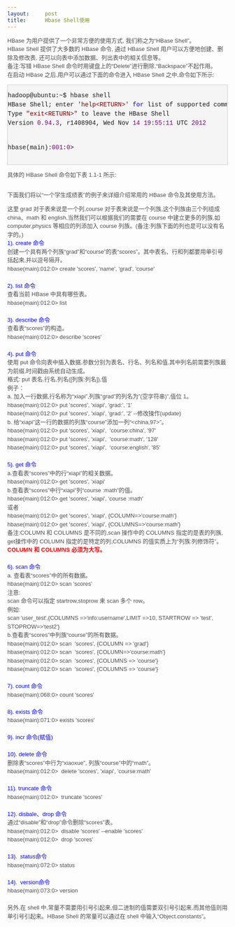 ```yaml
---
layout:     post
title:      Hbase Shell使用
---
```

<div id="article_content" class="article_content clearfix csdn-tracking-statistics" data-pid="blog" data-mod="popu_307" data-dsm="post">
								            <link rel="stylesheet" href="https://csdnimg.cn/release/phoenix/template/css/ck_htmledit_views-f76675cdea.css">
						<div class="htmledit_views" id="content_views">
                
<p style="line-height:19.5px;color:rgb(75,75,75);font-family:Verdana, Geneva, Arial, Helvetica, sans-serif;font-size:13px;">
HBase 为用户提供了一个非常方便的使用方式, 我们称之为“HBase Shell”。<br>
HBase Shell 提供了大多数的 HBase 命令, 通过 HBase Shell 用户可以方便地创建、删除及修改表, 还可以向表中添加数据、列出表中的相关信息等。<br>
备注:写错 HBase Shell 命令时用键盘上的“Delete”进行删除,“Backspace”不起作用。<br>
在启动 HBase 之后,用户可以通过下面的命令进入 HBase Shell 之中,命令如下所示:</p>
<div class="cnblogs_code" style="border:1px solid rgb(204,204,204);overflow:auto;font-family:'Courier New' !important;background-color:rgb(245,245,245);">
<pre style="font-family:'Courier New' !important;">hadoop@ubuntu:~<span style="line-height:1.5 !important;">$ hbase shell
HBase Shell; enter </span><span style="color:rgb(128,0,0);line-height:1.5 !important;">'</span><span style="color:rgb(128,0,0);line-height:1.5 !important;">help&lt;RETURN&gt;</span><span style="color:rgb(128,0,0);line-height:1.5 !important;">'</span> <span style="color:rgb(0,0,255);line-height:1.5 !important;">for</span><span style="line-height:1.5 !important;"> list of supported commands.
Type </span><span style="color:rgb(128,0,0);line-height:1.5 !important;">"</span><span style="color:rgb(128,0,0);line-height:1.5 !important;">exit&lt;RETURN&gt;</span><span style="color:rgb(128,0,0);line-height:1.5 !important;">"</span><span style="line-height:1.5 !important;"> to leave the HBase Shell
Version </span><span style="color:rgb(128,0,128);line-height:1.5 !important;">0.94</span>.<span style="color:rgb(128,0,128);line-height:1.5 !important;">3</span>, r1408904, Wed Nov <span style="color:rgb(128,0,128);line-height:1.5 !important;">14</span> <span style="color:rgb(128,0,128);line-height:1.5 !important;">19</span>:<span style="color:rgb(128,0,128);line-height:1.5 !important;">55</span>:<span style="color:rgb(128,0,128);line-height:1.5 !important;">11</span> UTC <span style="color:rgb(128,0,128);line-height:1.5 !important;">2012</span><span style="line-height:1.5 !important;">

hbase(main):</span><span style="color:rgb(128,0,128);line-height:1.5 !important;">001</span>:<span style="color:rgb(128,0,128);line-height:1.5 !important;">0</span>&gt; </pre>
</div>
<p style="line-height:19.5px;color:rgb(75,75,75);font-family:Verdana, Geneva, Arial, Helvetica, sans-serif;font-size:13px;">
具体的 HBase Shell 命令如下表 1.1-1 所示:</p>
<p style="line-height:19.5px;color:rgb(75,75,75);font-family:Verdana, Geneva, Arial, Helvetica, sans-serif;font-size:13px;">
<img src="http://images.cnitblog.com/blog/270324/201303/08100657-8ce1d945bd7f4d6cad72918b8fa937ef.png" alt="" style="border:0px;"></p>
<p style="line-height:19.5px;color:rgb(75,75,75);font-family:Verdana, Geneva, Arial, Helvetica, sans-serif;font-size:13px;">
下面我们将以“一个学生成绩表”的例子来详细介绍常用的 HBase 命令及其使用方法。</p>
<p style="line-height:19.5px;color:rgb(75,75,75);font-family:Verdana, Geneva, Arial, Helvetica, sans-serif;font-size:13px;">
<img src="http://images.cnitblog.com/blog/270324/201303/08115010-abeef6be3ee646d6aeab4b7ac28fa074.png" alt="" style="border:0px;"><br>
这里 grad 对于表来说是一个列,course 对于表来说是一个列族,这个列族由三个列组成 china、math 和 english,当然我们可以根据我们的需要在 course 中建立更多的列族,如computer,physics 等相应的列添加入 course 列族。(备注:列族下面的列也是可以没有名字的。)<br><span style="line-height:1.5;color:rgb(0,0,255);">1). create 命令</span><br>
创建一个具有两个列族“grad”和“course”的表“scores”。其中表名、行和列都要用单引号括起来,并以逗号隔开。<br>
hbase(main):012:0&gt; create 'scores', 'name', 'grad', 'course'<br><br><span style="line-height:1.5;color:rgb(0,0,255);">2). list 命令</span><br>
查看当前 HBase 中具有哪些表。<br>
hbase(main):012:0&gt; list<br><br><span style="line-height:1.5;color:rgb(0,0,255);">3). describe 命令</span><br>
查看表“scores”的构造。<br>
hbase(main):012:0&gt; describe 'scores'<br><br><span style="line-height:1.5;color:rgb(0,0,255);">4). put 命令</span><br>
使用 put 命令向表中插入数据,参数分别为表名、行名、列名和值,其中列名前需要列族最为前缀,时间戳由系统自动生成。<br>
格式: put 表名,行名,列名([列族:列名]),值<br>
例子：<br>
a. 加入一行数据,行名称为“xiapi”,列族“grad”的列名为”(空字符串)”,值位 1。<br>
hbase(main):012:0&gt; put 'scores', 'xiapi', 'grad:', '1'<br>
hbase(main):012:0&gt; put 'scores', 'xiapi', 'grad:', '2' --修改操作(update)<br>
b. 给“xiapi”这一行的数据的列族“course”添加一列“&lt;china,97&gt;”。<br>
hbase(main):012:0&gt; put 'scores', 'xiapi',  'course:china', '97'<br>
hbase(main):012:0&gt; put 'scores', 'xiapi',  'course:math', '128'<br>
hbase(main):012:0&gt; put 'scores', 'xiapi',  'course:english', '85'<br><br><span style="line-height:1.5;color:rgb(0,0,255);">5). get 命令</span><br>
a.查看表“scores”中的行“xiapi”的相关数据。<br>
hbase(main):012:0&gt; get 'scores', 'xiapi'<br>
b.查看表“scores”中行“xiapi”列“course :math”的值。<br>
hbase(main):012:0&gt; get 'scores', 'xiapi', 'course :math'<br>
或者<br>
hbase(main):012:0&gt; get 'scores', 'xiapi', {COLUMN=&gt;'course:math'}<br>
hbase(main):012:0&gt; get 'scores', 'xiapi', {COLUMNS=&gt;'course:math'}<br>
备注:COLUMN 和 COLUMNS 是不同的,scan 操作中的 COLUMNS 指定的是表的列族, get操作中的 COLUMN 指定的是特定的列,COLUMNS 的值实质上为“列族:列修饰符”。<strong><span style="line-height:1.5;color:rgb(255,0,0);">COLUMN 和 COLUMNS 必须为大写。</span></strong><br><br><span style="line-height:1.5;color:rgb(0,0,255);">6). scan 命令</span><br>
a. 查看表“scores”中的所有数据。<br>
hbase(main):012:0&gt; scan 'scores'<br>
注意:<br>
scan 命令可以指定 startrow,stoprow 来 scan 多个 row。<br>
例如:<br>
scan 'user_test',{COLUMNS =&gt;'info:username',LIMIT =&gt;10, STARTROW =&gt; 'test', STOPROW=&gt;'test2'}<br>
b.查看表“scores”中列族“course”的所有数据。<br>
hbase(main):012:0&gt; scan  'scores', {COLUMN =&gt; 'grad'}<br>
hbase(main):012:0&gt; scan  'scores', {COLUMN=&gt;'course:math'}<br>
hbase(main):012:0&gt; scan  'scores', {COLUMNS =&gt; 'course'}<br>
hbase(main):012:0&gt; scan  'scores', {COLUMNS =&gt; 'course'}<br><br><span style="line-height:1.5;color:rgb(0,0,255);">7). count 命令</span><br>
hbase(main):068:0&gt; count 'scores'<br><br><span style="line-height:1.5;color:rgb(0,0,255);">8). exists 命令</span><br>
hbase(main):071:0&gt; exists 'scores'<br><br><span style="line-height:1.5;color:rgb(0,0,255);">9). incr 命令(赋值)</span><br><br><span style="line-height:1.5;color:rgb(0,0,255);">10). delete 命令</span><br>
删除表“scores”中行为“xiaoxue”, 列族“course”中的“math”。<br>
hbase(main):012:0&gt;  delete 'scores', 'xiapi', 'course:math'<br><br><span style="line-height:1.5;color:rgb(0,0,255);">11). truncate 命令</span><br>
hbase(main):012:0&gt;  truncate 'scores'<br><br><span style="line-height:1.5;color:rgb(0,0,255);">12). disbale、drop 命令</span><br>
通过“disable”和“drop”命令删除“scores”表。<br>
hbase(main):012:0&gt;  disable 'scores' --enable 'scores' <br>
hbase(main):012:0&gt;  drop 'scores'<br><br><span style="line-height:1.5;color:rgb(0,0,255);">13).  status命令</span><br>
hbase(main):072:0&gt; status<br><br><span style="line-height:1.5;color:rgb(0,0,255);">14).  version命令</span><br>
hbase(main):073:0&gt; version<br><br>
另外,在 shell 中,常量不需要用引号引起来,但二进制的值需要双引号引起来,而其他值则用单引号引起来。HBase Shell 的常量可以通过在 shell 中输入“Object.constants”。<br></p>
            </div>
                </div>